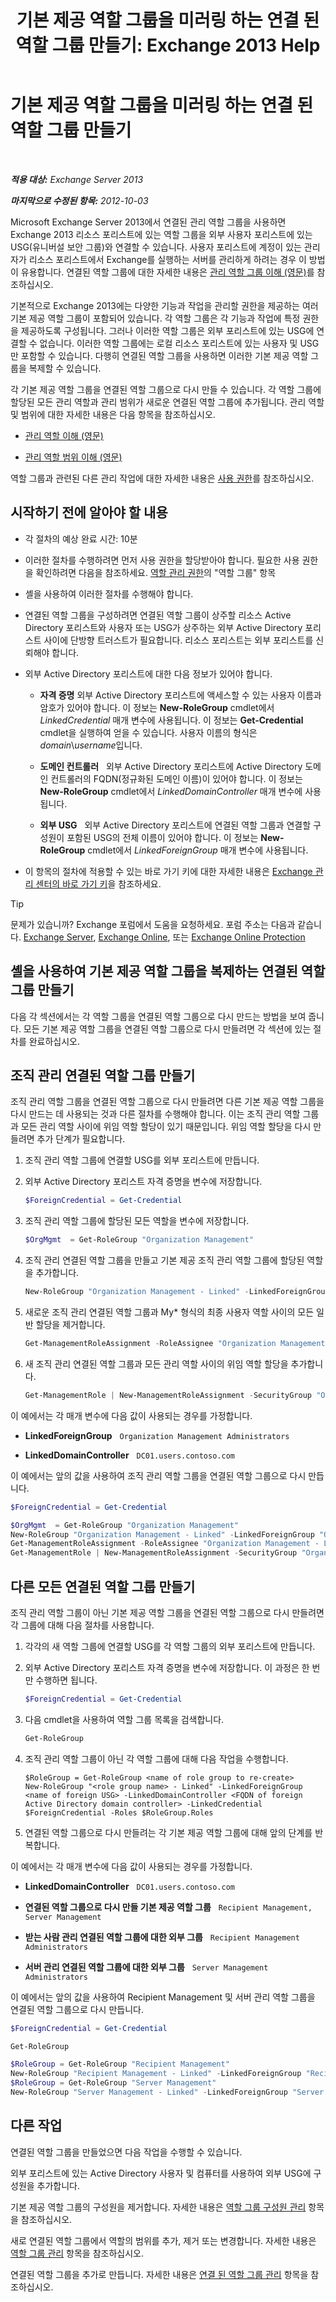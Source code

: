 ﻿---
title: '기본 제공 역할 그룹을 미러링 하는 연결 된 역할 그룹 만들기: Exchange 2013 Help'
TOCTitle: 기본 제공 역할 그룹을 미러링 하는 연결 된 역할 그룹 만들기
ms:assetid: 89dfcbb3-0568-4bbf-a885-746b91ba307e
ms:mtpsurl: https://technet.microsoft.com/ko-kr/library/Dd876918(v=EXCHG.150)
ms:contentKeyID: 50483604
ms.date: 05/22/2018
mtps_version: v=EXCHG.150
ms.translationtype: MT
---

# 기본 제공 역할 그룹을 미러링 하는 연결 된 역할 그룹 만들기

 

_**적용 대상:** Exchange Server 2013_

_**마지막으로 수정된 항목:** 2012-10-03_

Microsoft Exchange Server 2013에서 연결된 관리 역할 그룹을 사용하면 Exchange 2013 리소스 포리스트에 있는 역할 그룹을 외부 사용자 포리스트에 있는 USG(유니버설 보안 그룹)와 연결할 수 있습니다. 사용자 포리스트에 계정이 있는 관리자가 리소스 포리스트에서 Exchange를 실행하는 서버를 관리하게 하려는 경우 이 방법이 유용합니다. 연결된 역할 그룹에 대한 자세한 내용은 [관리 역할 그룹 이해 (영문)](understanding-management-role-groups-exchange-2013-help.md)를 참조하십시오.

기본적으로 Exchange 2013에는 다양한 기능과 작업을 관리할 권한을 제공하는 여러 기본 제공 역할 그룹이 포함되어 있습니다. 각 역할 그룹은 각 기능과 작업에 특정 권한을 제공하도록 구성됩니다. 그러나 이러한 역할 그룹은 외부 포리스트에 있는 USG에 연결할 수 없습니다. 이러한 역할 그룹에는 로컬 리소스 포리스트에 있는 사용자 및 USG만 포함할 수 있습니다. 다행히 연결된 역할 그룹을 사용하면 이러한 기본 제공 역할 그룹을 복제할 수 있습니다.

각 기본 제공 역할 그룹을 연결된 역할 그룹으로 다시 만들 수 있습니다. 각 역할 그룹에 할당된 모든 관리 역할과 관리 범위가 새로운 연결된 역할 그룹에 추가됩니다. 관리 역할 및 범위에 대한 자세한 내용은 다음 항목을 참조하십시오.

  - [관리 역할 이해 (영문)](understanding-management-roles-exchange-2013-help.md)

  - [관리 역할 범위 이해 (영문)](understanding-management-role-scopes-exchange-2013-help.md)

역할 그룹과 관련된 다른 관리 작업에 대한 자세한 내용은 [사용 권한](permissions-exchange-2013-help.md)를 참조하십시오.

## 시작하기 전에 알아야 할 내용

  - 각 절차의 예상 완료 시간: 10분

  - 이러한 절차를 수행하려면 먼저 사용 권한을 할당받아야 합니다. 필요한 사용 권한을 확인하려면 다음을 참조하세요. [역할 관리 권한](role-management-permissions-exchange-2013-help.md)의 "역할 그룹" 항목

  - 셸을 사용하여 이러한 절차를 수행해야 합니다.

  - 연결된 역할 그룹을 구성하려면 연결된 역할 그룹이 상주할 리소스 Active Directory 포리스트와 사용자 또는 USG가 상주하는 외부 Active Directory 포리스트 사이에 단방향 트러스트가 필요합니다. 리소스 포리스트는 외부 포리스트를 신뢰해야 합니다.

  - 외부 Active Directory 포리스트에 대한 다음 정보가 있어야 합니다.
    
      - **자격 증명** 외부 Active Directory 포리스트에 액세스할 수 있는 사용자 이름과 암호가 있어야 합니다. 이 정보는 **New-RoleGroup** cmdlet에서 *LinkedCredential* 매개 변수에 사용됩니다. 이 정보는 **Get-Credential** cmdlet을 실행하여 얻을 수 있습니다. 사용자 이름의 형식은 *domain*\\*username*입니다.
    
      - **도메인 컨트롤러**   외부 Active Directory 포리스트에 Active Directory 도메인 컨트롤러의 FQDN(정규화된 도메인 이름)이 있어야 합니다. 이 정보는 **New-RoleGroup** cmdlet에서 *LinkedDomainController* 매개 변수에 사용됩니다.
    
      - **외부 USG**   외부 Active Directory 포리스트에 연결된 역할 그룹과 연결할 구성원이 포함된 USG의 전체 이름이 있어야 합니다. 이 정보는 **New-RoleGroup** cmdlet에서 *LinkedForeignGroup* 매개 변수에 사용됩니다.

  - 이 항목의 절차에 적용할 수 있는 바로 가기 키에 대한 자세한 내용은 [Exchange 관리 센터의 바로 가기 키](keyboard-shortcuts-in-the-exchange-admin-center-exchange-online-protection-help.md)을 참조하세요.


> [!TIP]
> 문제가 있습니까? Exchange 포럼에서 도움을 요청하세요. 포럼 주소는 다음과 같습니다. <A href="https://go.microsoft.com/fwlink/p/?linkid=60612">Exchange Server</A>, <A href="https://go.microsoft.com/fwlink/p/?linkid=267542">Exchange Online</A>, 또는 <A href="https://go.microsoft.com/fwlink/p/?linkid=285351">Exchange Online Protection</A>



## 셸을 사용하여 기본 제공 역할 그룹을 복제하는 연결된 역할 그룹 만들기

다음 각 섹션에서는 각 역할 그룹을 연결된 역할 그룹으로 다시 만드는 방법을 보여 줍니다. 모든 기본 제공 역할 그룹을 연결된 역할 그룹으로 다시 만들려면 각 섹션에 있는 절차를 완료하십시오.

## 조직 관리 연결된 역할 그룹 만들기

조직 관리 역할 그룹을 연결된 역할 그룹으로 다시 만들려면 다른 기본 제공 역할 그룹을 다시 만드는 데 사용되는 것과 다른 절차를 수행해야 합니다. 이는 조직 관리 역할 그룹과 모든 관리 역할 사이에 위임 역할 할당이 있기 때문입니다. 위임 역할 할당을 다시 만들려면 추가 단계가 필요합니다.

1.  조직 관리 역할 그룹에 연결할 USG를 외부 포리스트에 만듭니다.

2.  외부 Active Directory 포리스트 자격 증명을 변수에 저장합니다.
    
    ```powershell
    $ForeignCredential = Get-Credential
    ```

3.  조직 관리 역할 그룹에 할당된 모든 역할을 변수에 저장합니다.
    
    ```powershell
    $OrgMgmt  = Get-RoleGroup "Organization Management"
    ```

4.  조직 관리 연결된 역할 그룹을 만들고 기본 제공 조직 관리 역할 그룹에 할당된 역할을 추가합니다.
    
    ```powershell
    New-RoleGroup "Organization Management - Linked" -LinkedForeignGroup <name of foreign USG> -LinkedDomainController <FQDN of foreign Active Directory domain controller> -LinkedCredential $ForeignCredential -Roles $OrgMgmt.Roles
    ```

5.  새로운 조직 관리 연결된 역할 그룹과 My\* 형식의 최종 사용자 역할 사이의 모든 일반 할당을 제거합니다.
    
    ```powershell
    Get-ManagementRoleAssignment -RoleAssignee "Organization Management - Linked" -Role My* | Remove-ManagementRoleAssignment
    ```

6.  새 조직 관리 연결된 역할 그룹과 모든 관리 역할 사이의 위임 역할 할당을 추가합니다.
    
    ```powershell
    Get-ManagementRole | New-ManagementRoleAssignment -SecurityGroup "Organization Management - Linked" -Delegating
    ```

이 예에서는 각 매개 변수에 다음 값이 사용되는 경우를 가정합니다.

  - **LinkedForeignGroup**   `Organization Management Administrators`

  - **LinkedDomainController**   `DC01.users.contoso.com`

이 예에서는 앞의 값을 사용하여 조직 관리 역할 그룹을 연결된 역할 그룹으로 다시 만듭니다.

```powershell
$ForeignCredential = Get-Credential
```
```powershell
$OrgMgmt  = Get-RoleGroup "Organization Management"
New-RoleGroup "Organization Management - Linked" -LinkedForeignGroup "Organization Management Administrators" -LinkedDomainController DC01.users.contoso.com -LinkedCredential $ForeignCredential -Roles $OrgMgmt.Roles
Get-ManagementRoleAssignment -RoleAssignee "Organization Management - Linked" -Role My* | Remove-ManagementRoleAssignment
Get-ManagementRole | New-ManagementRoleAssignment -SecurityGroup "Organization Management - Linked" -Delegating
```

## 다른 모든 연결된 역할 그룹 만들기

조직 관리 역할 그룹이 아닌 기본 제공 역할 그룹을 연결된 역할 그룹으로 다시 만들려면 각 그룹에 대해 다음 절차를 사용합니다.

1.  각각의 새 역할 그룹에 연결할 USG를 각 역할 그룹의 외부 포리스트에 만듭니다.

2.  외부 Active Directory 포리스트 자격 증명을 변수에 저장합니다. 이 과정은 한 번만 수행하면 됩니다.
    
    ```powershell
    $ForeignCredential = Get-Credential
    ```

3.  다음 cmdlet을 사용하여 역할 그룹 목록을 검색합니다.
    
    ```powershell
    Get-RoleGroup
    ```

4.  조직 관리 역할 그룹이 아닌 각 역할 그룹에 대해 다음 작업을 수행합니다.
    
        $RoleGroup = Get-RoleGroup <name of role group to re-create>
        New-RoleGroup "<role group name> - Linked" -LinkedForeignGroup <name of foreign USG> -LinkedDomainController <FQDN of foreign Active Directory domain controller> -LinkedCredential $ForeignCredential -Roles $RoleGroup.Roles

5.  연결된 역할 그룹으로 다시 만들려는 각 기본 제공 역할 그룹에 대해 앞의 단계를 반복합니다.

이 예에서는 각 매개 변수에 다음 값이 사용되는 경우를 가정합니다.

  - **LinkedDomainController**   `DC01.users.contoso.com`

  - **연결된 역할 그룹으로 다시 만들 기본 제공 역할 그룹**   `Recipient Management, Server Management`

  - **받는 사람 관리 연결된 역할 그룹에 대한 외부 그룹**   `Recipient Management Administrators`

  - **서버 관리 연결된 역할 그룹에 대한 외부 그룹**   `Server Management Administrators`

이 예에서는 앞의 값을 사용하여 Recipient Management 및 서버 관리 역할 그룹을 연결된 역할 그룹으로 다시 만듭니다.

```powershell
$ForeignCredential = Get-Credential
```
```powershell
Get-RoleGroup
```
```powershell
$RoleGroup = Get-RoleGroup "Recipient Management"
New-RoleGroup "Recipient Management - Linked" -LinkedForeignGroup "Recipient Management Administrators" -LinkedDomainController DC01.users.contoso.com -LinkedCredential $ForeignCredential -Roles $RoleGroup.Roles
$RoleGroup = Get-RoleGroup "Server Management"
New-RoleGroup "Server Management - Linked" -LinkedForeignGroup "Server Management Administrators" -LinkedDomainController DC01.users.contoso.com -LinkedCredential $ForeignCredential -Roles $RoleGroup.Roles
```

## 다른 작업

연결된 역할 그룹을 만들었으면 다음 작업을 수행할 수 있습니다.

외부 포리스트에 있는 Active Directory 사용자 및 컴퓨터를 사용하여 외부 USG에 구성원을 추가합니다.

기본 제공 역할 그룹의 구성원을 제거합니다. 자세한 내용은 [역할 그룹 구성원 관리](manage-role-group-members-exchange-2013-help.md) 항목을 참조하십시오.

새로 연결된 역할 그룹에서 역할의 범위를 추가, 제거 또는 변경합니다. 자세한 내용은 [역할 그룹 관리](manage-role-groups-exchange-2013-help.md) 항목을 참조하십시오.

연결된 역할 그룹을 추가로 만듭니다. 자세한 내용은 [연결 된 역할 그룹 관리](manage-linked-role-groups-exchange-2013-help.md) 항목을 참조하십시오.

